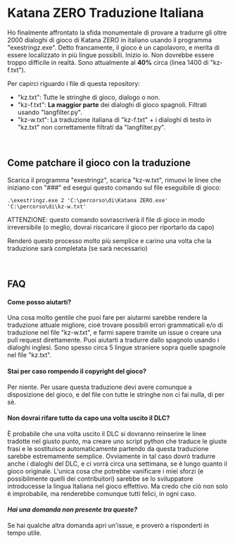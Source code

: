 # Katana ZERO Traduzione Italiana
Ho finalmente affrontato la sfida monumentale di provare a tradurre gli oltre 2000 dialoghi di gioco di Katana ZERO in italiano usando il programma "exestringz.exe".
Detto francamente, il gioco è un capolavoro, e merita di essere localizzato in più lingue possibili. Inizio io.
Non dovrebbe essere troppo difficile in realtà. Sono attualmente al **40%** circa (linea 1400 di "kz-f.txt").

Per capirci riguardo i file di questa repository:
- "kz.txt": Tutte le stringhe di gioco, dialogo o non.
- "kz-f.txt": **La maggior parte** dei dialoghi di gioco spagnoli. Filtrati usando "langfilter.py".
- "kz-w.txt": La traduzione italiana di "kz-f.txt" + i dialoghi di testo in "kz.txt" non correttamente filtrati da "langfilter.py".

&nbsp;
## Come patchare il gioco con la traduzione
Scarica il programma "exestringz", scarica "kz-w.txt", rimuovi le linee che iniziano con "###" ed esegui questo comando sul file eseguibile di gioco:
```
.\exestringz.exe 2 'C:\percorso\di\Katana ZERO.exe' 'C:\percorso\di\kz-w.txt'
```
ATTENZIONE: questo comando sovrascriverà il file di gioco in modo irreversibile (o meglio, dovrai riscaricare il gioco per riportarlo da capo)

Renderò questo processo molto più semplice e carino una volta che la traduzione sarà completata (se sarà necessario)

&nbsp;
## FAQ
#### Come posso aiutarti?
Una cosa molto gentile che puoi fare per aiutarmi sarebbe rendere la traduzione attuale migliore, cioè trovare possibili errori grammaticali e/o di traduzione nel file "kz-w.txt", e farmi sapere tramite un issue o creare una pull request direttamente.
Puoi aiutarti a tradurre dallo spagnolo usando i dialoghi inglesi. Sono spesso circa 5 lingue straniere sopra quelle spagnole nel file "kz.txt".

#### Stai per caso rompendo il copyright del gioco?
Per niente. Per usare questa traduzione devi avere comunque a disposizione del gioco, e del file con tutte le stringhe non ci fai nulla, di per sè.

#### Non dovrai rifare tutto da capo una volta uscito il DLC?
È probabile che una volta uscito il DLC si dovranno reinserire le linee tradotte nel giusto punto, ma creare uno script python che traduce le giuste frasi e le sostituisce automaticamente partendo da questa traduzione sarebbe estremamente semplice.
Ovviamente in tal caso dovrò tradurre anche i dialoghi del DLC, e ci vorrà circa una settimana, se è lungo quanto il gioco originale.
L'unica cosa che potrebbe vanificare i miei sforzi (e possibilmente quelli dei contribuitori) sarebbe se lo sviluppatore introducesse la lingua Italiana nel gioco effettivo. Ma credo che ciò non solo è improbabile, ma renderebbe comunque tutti felici, in ogni caso.

#### *Hai una domanda non presente tra queste?*
Se hai qualche altra domanda apri un'issue, e proverò a risponderti in tempo utile.
